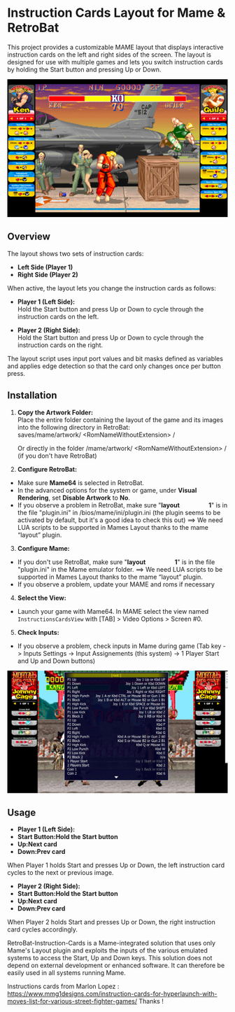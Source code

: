 # Instruction Cards Layout for Mame & RetroBat

This project provides a customizable MAME layout that displays interactive instruction cards on the left and right sides of the screen. The layout is designed for use with multiple games and lets you switch instruction cards by holding the Start button and pressing Up or Down.

<img src="https://github.com/Nelfe80/RetroBat-Instruction-Cards/blob/master/_img/sf2ce.png"/>

## Overview

The layout shows two sets of instruction cards:
- **Left Side (Player 1)**
- **Right Side (Player 2)**

When active, the layout lets you change the instruction cards as follows:

- **Player 1 (Left Side):**  
  Hold the Start button and press Up or Down to cycle through the instruction cards on the left.

- **Player 2 (Right Side):**  
  Hold the Start button and press Up or Down to cycle through the instruction cards on the right.

The layout script uses input port values and bit masks defined as variables and applies edge detection so that the card only changes once per button press.

## Installation

1. **Copy the Artwork Folder:**  
   Place the entire folder containing the layout of the game and its images into the following directory in RetroBat:  
saves/mame/artwork/ \<RomNameWithoutExtension\> /

   Or directly in the folder /mame/artwork/ \<RomNameWithoutExtension\> / (if you don't have RetroBat)

2. **Configure RetroBat:**  
- Make sure **Mame64** is selected in RetroBat.
- In the advanced options for the system or game, under **Visual Rendering**, set **Disable Artwork** to **No**.
- If you observe a problem in RetroBat, make sure "**layout&nbsp;&nbsp;&nbsp;&nbsp;&nbsp;&nbsp;&nbsp;&nbsp;&nbsp;&nbsp;&nbsp;&nbsp;&nbsp;&nbsp;&nbsp;&nbsp;&nbsp;&nbsp;&nbsp;&nbsp;1**" is in the file "plugin.ini" in /bios/mame/ini/plugin.ini (the plugin seems to be activated by default, but it's a good idea to check this out) ==> We need LUA scripts to be supported in Mames Layout thanks to the mame “layout” plugin.

3. **Configure Mame:**

- If you don't use RetroBat, make sure "**layout&nbsp;&nbsp;&nbsp;&nbsp;&nbsp;&nbsp;&nbsp;&nbsp;&nbsp;&nbsp;&nbsp;&nbsp;&nbsp;&nbsp;&nbsp;&nbsp;&nbsp;&nbsp;&nbsp;&nbsp;1**" is in the file "plugin.ini" in the Mame emulator folder.
==> We need LUA scripts to be supported in Mames Layout thanks to the mame “layout” plugin.
- If you observe a problem, update your MAME and roms if necessary

4. **Select the View:**  
- Launch your game with Mame64. In MAME select the view named `InstructionsCardsView` with [TAB] > Video Options > Screen #0.

5. **Check Inputs:**  
- If you observe a problem, check inputs in Mame during game (Tab key -> Inputs Settings -> Input Assignements (this system) -> 1 Player Start and Up and Down buttons)

<img src="https://github.com/Nelfe80/RetroBat-Instruction-Cards/blob/master/_img/check.png"/>

## Usage

- **Player 1 (Left Side):**  
- **Start Button:Hold the Start button**
- **Up:Next card**
- **Down:Prev card**

When Player 1 holds Start and presses Up or Down, the left instruction card cycles to the next or previous image.

- **Player 2 (Right Side):**  
- **Start Button:Hold the Start button**
- **Up:Next card**
- **Down:Prev card**

When Player 2 holds Start and presses Up or Down, the right instruction card cycles accordingly.

RetroBat-Instruction-Cards is a Mame-integrated solution that uses only Mame's Layout plugin and exploits the inputs of the various emulated systems to access the Start, Up and Down keys. 
This solution does not depend on external development or enhanced software. It can therefore be easily used in all systems running Mame.

Instructions cards from Marlon Lopez :
https://www.mmg1designs.com/instruction-cards-for-hyperlaunch-with-moves-list-for-various-street-fighter-games/
Thanks !

